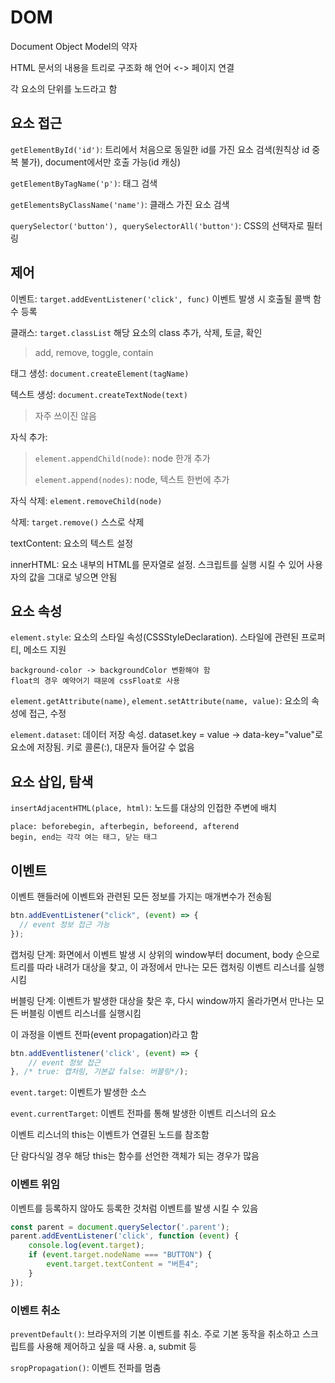 # DOM

Document Object Model의 약자

HTML 문서의 내용을 트리로 구조화 해 언어 <-> 페이지 연결

각 요소의 단위를 노드라고 함

## 요소 접근

`getElementById('id')`: 트리에서 처음으로 동일한 id를 가진 요소 검색(원칙상 id 중복 불가), document에서만 호출 가능(id 캐싱)

`getElementByTagName('p')`: 태그 검색

`getElementsByClassName('name')`: 클래스 가진 요소 검색

`querySelector('button'), querySelectorAll('button')`: CSS의 선택자로 필터링

## 제어

이벤트: `target.addEventListener('click', func)` 이벤트 발생 시 호출될 콜백 함수 등록

클래스: `target.classList` 해당 요소의 class 추가, 삭제, 토글, 확인

> add, remove, toggle, contain

태그 생성: `document.createElement(tagName)`

텍스트 생성: `document.createTextNode(text)`

> 자주 쓰이진 않음

자식 추가:

> `element.appendChild(node)`: node 한개 추가
>
> `element.append(nodes)`: node, 텍스트 한번에 추가

자식 삭제: `element.removeChild(node)`

삭제: `target.remove()` 스스로 삭제

textContent: 요소의 텍스트 설정

innerHTML: 요소 내부의 HTML를 문자열로 설정. 스크립트를 실행 시킬 수 있어 사용자의 값을 그대로 넣으면 안됨

## 요소 속성

`element.style`: 요소의 스타일 속성(CSSStyleDeclaration). 스타일에 관련된 프로퍼티, 메소드 지원

    background-color -> backgroundColor 변환해야 함
    float의 경우 예약어기 때문에 cssFloat로 사용

`element.getAttribute(name)`, `element.setAttribute(name, value)`: 요소의 속성에 접근, 수정

`element.dataset`: 데이터 저장 속성. dataset.key = value -> data-key="value"로 요소에 저장됨. 키로 콜론(:), 대문자 들어갈 수 없음

## 요소 삽입, 탐색

`insertAdjacentHTML(place, html)`: 노드를 대상의 인접한 주변에 배치

    place: beforebegin, afterbegin, beforeend, afterend
    begin, end는 각각 여는 태그, 닫는 태그

## 이벤트

이벤트 핸들러에 이벤트와 관련된 모든 정보를 가지는 매개변수가 전송됨

```js
btn.addEventListener("click", (event) => {
  // event 정보 접근 가능
});
```

캡처링 단계: 화면에서 이벤트 발생 시 상위의 window부터 document, body 순으로 트리를 따라 내려가 대상을 찾고, 이 과정에서 만나는 모든 캡처링 이벤트 리스너를 실행시킴

버블링 단계: 이벤트가 발생한 대상을 찾은 후, 다시 window까지 올라가면서 만나는 모든 버블링 이벤트 리스너를 실행시킴

이 과정을 이벤트 전파(event propagation)라고 함

```js
btn.addEventlistener('click', (event) => {
    // event 정보 접근
}, /* true: 캡처링, 기본값 false: 버블링*/);
```

`event.target`: 이벤트가 발생한 소스

`event.currentTarget`: 이벤트 전파를 통해 발생한 이벤트 리스너의 요소

이벤트 리스너의 this는 이벤트가 연결된 노드를 참조함

단 람다식일 경우 해당 this는 함수를 선언한 객체가 되는 경우가 많음

### 이벤트 위임

이벤트를 등록하지 않아도 등록한 것처럼 이벤트를 발생 시킬 수 있음

```js
const parent = document.querySelector('.parent');
parent.addEventListener('click', function (event) {
    console.log(event.target);
    if (event.target.nodeName === "BUTTON") {
        event.target.textContent = "버튼4";
    }
});
```

### 이벤트 취소

`preventDefault()`: 브라우저의 기본 이벤트를 취소. 주로 기본 동작을 취소하고 스크립트를 사용해 제어하고 싶을 때 사용. a, submit 등

`sropPropagation()`: 이벤트 전파를 멈춤
